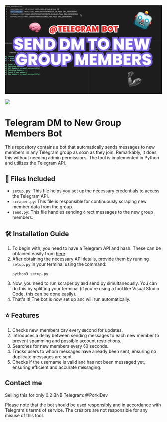 ![alt text](https://github.com/PorkiDev/Telegram-DM-to-New-Group-Members-Bot/blob/main/frm.png?raw=true)

![](https://komarev.com/ghpvc/?username=PorkiDev)
# **Telegram DM to New Group Members Bot**

This repository contains a bot that automatically sends messages to new members in any Telegram group as soon as they join. Remarkably, it does this without needing admin permissions. The tool is implemented in Python and utilizes the Telegram API.

## 📁 **Files Included**
- `setup.py`: This file helps you set up the necessary credentials to access the Telegram API.
- `scraper.py`: This file is responsible for continuously scraping new member data from the group.
- `send.py`: This file handles sending direct messages to the new group members.

## 🛠️ **Installation Guide**

1. To begin with, you need to have a Telegram API and hash. These can be obtained easily from [here](https://my.telegram.org/auth?to=apps).
2. After obtaining the necessary API details, provide them by running `setup.py` in your terminal using the command: 
   ```shell
   python3 setup.py
3. Now, you need to run scraper.py and send.py simultaneously. You can do this by splitting your terminal (if you're using a tool like Visual Studio Code, this can be done easily).
4. That's it! The bot is now set up and will run automatically.

## ⭐ **Features**
1. Checks new_members.csv every second for updates.
2. Introduces a delay between sending messages to each new member to prevent spamming and possible account restrictions.
3. Searches for new members every 60 seconds.
4. Tracks users to whom messages have already been sent, ensuring no duplicate messages are sent.
5. Checks if the username is valid and has not been messaged yet, ensuring efficient and accurate messaging.

## **Contact me**
Selling this for only 0.2 BNB
Telegram: @PorkiDev


Please note that the bot should be used responsibly and in accordance with Telegram's terms of service. The creators are not responsible for any misuse of this tool.
